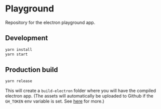 # Playground

Repository for the electron playground app.

## Development
```sh
yarn install
yarn start
```

## Production build

```sh
yarn release
```

This will create a `build-electron` folder where you will have the compiled electron app. (The assets will automatically be uploaded to Github if the `GH_TOKEN` env variable is set. See [here](https://www.electron.build/publishing-artifacts) for more.)
